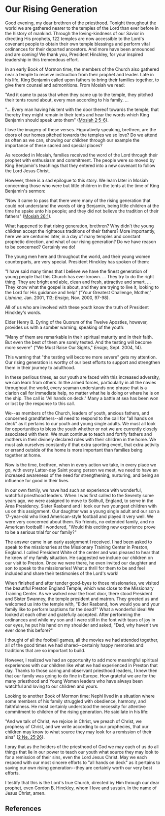 # Our Rising Generation

Good evening, my dear brethren of the priesthood. Tonight throughout the world
we are gathered nearer to the temples of the Lord than ever before in the
history of mankind. Through the loving-kindness of our Savior in directing His
prophets, 122 temples are now accessible to the Lord's covenant people to
obtain their own temple blessings and perform vital ordinances for their
departed ancestors. And more have been announced and are coming! We thank you,
President Hinckley, for your inspired leadership in this tremendous effort.

In an early Book of Mormon time, the members of the Church also gathered near
a temple to receive instruction from their prophet and leader. Late in his
life, King Benjamin called upon fathers to bring their families together, to
give them counsel and admonitions. From Mosiah we read:

"And it came to pass that when they came up to the temple, they pitched their
tents round about, every man according to his family. ...

"... Every man having his tent with the door thereof towards the temple, that
thereby they might remain in their tents and hear the words which King
Benjamin should speak unto them" ([Mosiah
2:5-6](/scriptures/bofm/mosiah/2.5-6?lang=eng#4)).

I love the imagery of these verses. Figuratively speaking, brethren, are the
doors of our homes pitched towards the temples we so love? Do we attend as
often as we can, showing our children through our example the importance of
these sacred and special places?

As recorded in Mosiah, families received the word of the Lord through their
prophet with enthusiasm and commitment. The people were so moved by King
Benjamin's teachings that they entered into a new covenant to follow the Lord
Jesus Christ.

However, there is a sad epilogue to this story. We learn later in Mosiah
concerning those who were but little children in the tents at the time of King
Benjamin's sermon:

"Now it came to pass that there were many of the rising generation that could
not understand the words of king Benjamin, being little children at the time
he spake unto his people; and they did not believe the tradition of their
fathers" ([Mosiah 26:1](/scriptures/bofm/mosiah/26.1?lang=eng#0)).

What happened to that rising generation, brethren? Why didn't the young
children accept the righteous traditions of their fathers? More importantly,
here we are centuries later, in a day of many temples and constant prophetic
direction, and what of our rising generation? Do we have reason to be
concerned? Certainly we do!

The young men here and throughout the world, and their young women
counterparts, are very special. President Hinckley has spoken of them:

"I have said many times that I believe we have the finest generation of young
people that this Church has ever known. ... They try to do the right thing. They
are bright and able, clean and fresh, attractive and smart. ... They know what
the gospel is about, and they are trying to live it, looking to the Lord for
His guidance and help" ("Your Greatest Challenge, Mother," _Liahona,_ Jan.
2001, 113; _Ensign,_ Nov. 2000, 97-98).

All of us who are involved with these youth know the truth of President
Hinckley's words.

Elder Henry B. Eyring of the Quorum of the Twelve Apostles, however, provides
us with a somber warning, speaking of the youth:

"Many of them are remarkable in their spiritual maturity and in their faith.
But even the best of them are sorely tested. And the testing will become more
severe" ("We Must Raise Our Sights," _Ensign,_ Sept. 2004, 14).

This warning that "the testing will become more severe" gets my attention. Our
rising generation is worthy of our best efforts to support and strengthen them
in their journey to adulthood.

In these perilous times, as our youth are faced with this increased adversity,
we can learn from others. In the armed forces, particularly in all the navies
throughout the world, every seaman understands one phrase that is a clarion
call for immediate help, no matter what he is doing or where he is on the
ship. The call is "All hands on deck." Many a battle at sea has been won or
lost by the response to this call.

We--as members of the Church, leaders of youth, anxious fathers, and concerned
grandfathers--all need to respond to the call for "all hands on deck" as it
pertains to our youth and young single adults. We must all look for
opportunities to bless the youth whether or not we are currently closely
associated with them. We must continue to teach and fortify fathers and
mothers in their divinely declared roles with their children in the home. We
must ask ourselves constantly if that extra sporting event, that extra
activity or errand outside of the home is more important than families being
together at home.

Now is the time, brethren, when in every action we take, in every place we go,
with every Latter-day Saint young person we meet, we need to have an increased
awareness of the need for strengthening, nurturing, and being an influence for
good in their lives.

In our own family, we have had such an experience with wonderful, watchful
priesthood leaders. When I was first called to the Seventy some years ago, we
were assigned to move to Solihull, England, to serve in the Area Presidency.
Sister Rasband and I took our two youngest children with us on this
assignment. Our daughter was a young single adult and our son a 17-year-old
who liked American-style football and played it very well. We were very
concerned about them. No friends, no extended family, and no American
football! I wondered, "Would this exciting new experience prove to be a
serious trial for our family?"

The answer came in an early assignment I received. I had been asked to speak
to the missionaries at the Missionary Training Center in Preston, England. I
called President White of the center and was pleased to hear that he knew of
my family situation. He suggested we include our children on our visit to
Preston. Once we were there, he even invited our daughter and son to speak to
the missionaries! What a thrill for them to be and feel included and share
their testimonies of the Lord's work!

When finished and after tender good-byes to those missionaries, we visited the
beautiful Preston England Temple, which was close to the Missionary Training
Center. As we walked near the front door, there stood President and Sister
Swanney, the temple president and matron. They greeted us and welcomed us into
the temple with, "Elder Rasband, how would you and your family like to perform
baptisms for the dead?" What a wonderful idea! We looked at each other and
gratefully accepted. After performing the ordinances and while my son and I
were still in the font with tears of joy in our eyes, he put his hand on my
shoulder and asked, "Dad, why haven't we ever done this before?"

I thought of all the football games, all the movies we had attended together,
all of the good times we had shared--certainly happy memories and traditions
that are so important to build.

However, I realized we had an opportunity to add more meaningful spiritual
experiences with our children like what we had experienced in Preston that
day. Thanks to those caring and observant priesthood leaders, I knew then that
our family was going to do fine in Europe. How grateful we are for the many
priesthood and Young Women leaders who have always been watchful and loving to
our children and yours.

Looking to another Book of Mormon time: Nephi lived in a situation where some
members of his family struggled with obedience, harmony, and faithfulness. He
most certainly understood the necessity for attentive commitment to children
of the rising generation. He said late in his life:

"And we talk of Christ, we rejoice in Christ, we preach of Christ, we prophesy
of Christ, and we write according to our prophecies, that our children may
know to what source they may look for a remission of their sins" ([2 Ne.
25:26](/scriptures/bofm/2-ne/25.26?lang=eng#25)).

I pray that as the holders of the priesthood of God we may each of us do all
things that lie in our power to teach our youth what source they may look to
for a remission of their sins, even the Lord Jesus Christ. May we each respond
with our most sincere efforts to "all hands on deck" as it pertains to saving
our own rising generation--they are certainly worth our very best efforts.

I testify that this is the Lord's true Church, directed by Him through our
dear prophet, even Gordon B. Hinckley, whom I love and sustain. In the name of
Jesus Christ, amen.

## References

